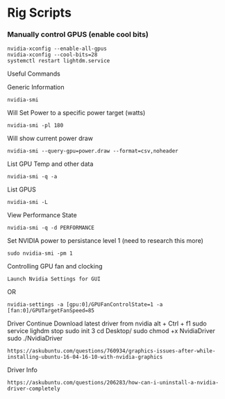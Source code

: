 # Rig Scripts

### Manually control GPUS (enable cool bits)
```
nvidia-xconfig --enable-all-gpus
nvidia-xconfig --cool-bits=28
systemctl restart lightdm.service
```

Useful Commands

Generic Information
    
    nvidia-smi

Will Set Power to a specific power target (watts)

    nvidia-smi -pl 180


Will show current power draw

    nvidia-smi --query-gpu=power.draw --format=csv,noheader

List GPU Temp and other data
    
    nvidia-smi -q -a
    
List GPUS
    
    nvidia-smi -L

View Performance State

    nvidia-smi -q -d PERFORMANCE


Set NVIDIA power to persistance level 1 (need to research this more)

    sudo nvidia-smi -pm 1

Controlling GPU fan and clocking

    Launch Nvidia Settings for GUI
    
OR

    nvidia-settings -a [gpu:0]/GPUFanControlState=1 -a [fan:0]/GPUTargetFanSpeed=85
    
    

Driver Continue
    Download latest driver from nvidia
    alt + Ctrl + f1
    sudo service lighdm stop
    sudo init 3
    cd Desktop/
    sudo chmod +x NvidiaDriver
    sudo ./NvidiaDriver
    
    
    https://askubuntu.com/questions/760934/graphics-issues-after-while-installing-ubuntu-16-04-16-10-with-nvidia-graphics
    
    
Driver Info

    https://askubuntu.com/questions/206283/how-can-i-uninstall-a-nvidia-driver-completely